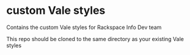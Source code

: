 # custom Vale styles
Contains the custom Vale styles for Rackspace Info Dev team

This repo should be cloned to the same directory as your existing Vale styles
